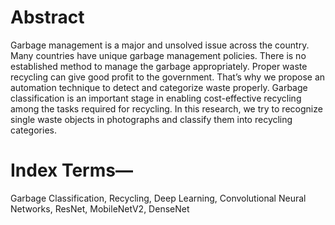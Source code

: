 # Abstract
Garbage management is a major and unsolved
issue across the country. Many countries have unique garbage
management policies. There is no established method to manage
the garbage appropriately. Proper waste recycling can give good
profit to the government. That’s why we propose an automation
technique to detect and categorize waste properly. Garbage
classification is an important stage in enabling cost-effective
recycling among the tasks required for recycling. In this research,
we try to recognize single waste objects in photographs and
classify them into recycling categories.

# Index Terms—

Garbage Classification, Recycling, Deep Learning, Convolutional Neural Networks, ResNet, MobileNetV2,
DenseNet